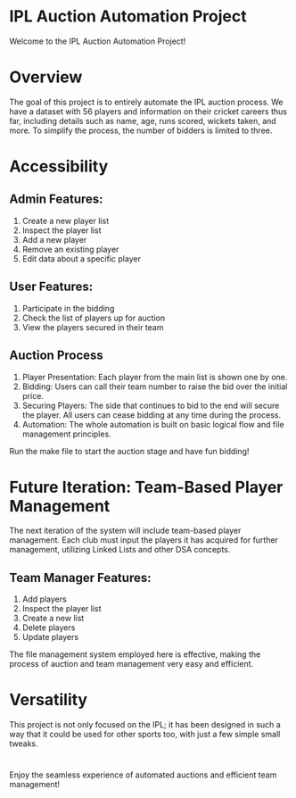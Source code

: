 # IPL Auction Automation Project
Welcome to the IPL Auction Automation Project!

# Overview
The goal of this project is to entirely automate the IPL auction process. We have a dataset with 56 players and information on their cricket careers thus far, including details such as name, age, runs scored, wickets taken, and more. To simplify the process, the number of bidders is limited to three.

# Accessibility
## Admin Features:
1. Create a new player list
2. Inspect the player list
3. Add a new player
4. Remove an existing player
5. Edit data about a specific player

## User Features:
1. Participate in the bidding
2. Check the list of players up for auction
3. View the players secured in their team

## Auction Process
1. Player Presentation: Each player from the main list is shown one by one.
2. Bidding: Users can call their team number to raise the bid over the initial price.
3. Securing Players: The side that continues to bid to the end will secure the player. All users can cease bidding at any time during the process.
4. Automation: The whole automation is built on basic logical flow and file management principles.

Run the make file to start the auction stage and have fun bidding!

# Future Iteration: Team-Based Player Management
The next iteration of the system will include team-based player management. Each club must input the players it has acquired for further management, utilizing Linked Lists and other DSA concepts.

## Team Manager Features:
1. Add players
2. Inspect the player list
3. Create a new list
4. Delete players
5. Update players

The file management system employed here is effective, making the process of auction and team management very easy and efficient.

# Versatility
This project is not only focused on the IPL; it has been designed in such a way that it could be used for other sports too, with just a few simple small tweaks.

#

Enjoy the seamless experience of automated auctions and efficient team management!
